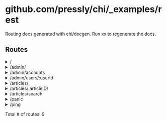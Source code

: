 # github.com/pressly/chi/_examples/rest

Routing docs generated with chi/docgen. Run xx to regenerate the docs.

## Routes

<details>
<summary>/</summary>

- [RequestID]()
- [Logger]()
- [Recoverer]()
- **/**
	- _GET_
		- [main.main.func1]()

</details>
<details>
<summary>/admin/</summary>

- [RequestID]()
- [Logger]()
- [Recoverer]()
- **/admin**
	- [main.AdminOnly]()
	- **/**
		- _GET_
			- [main.adminRouter.func1]()

</details>
<details>
<summary>/admin/accounts</summary>

- [RequestID]()
- [Logger]()
- [Recoverer]()
- **/admin**
	- [main.AdminOnly]()
	- **/accounts**
		- _GET_
			- [main.adminRouter.func2]()

</details>
<details>
<summary>/admin/users/:userId</summary>

- [RequestID]()
- [Logger]()
- [Recoverer]()
- **/admin**
	- [main.AdminOnly]()
	- **/users/:userId**
		- _GET_
			- [main.adminRouter.func3]()

</details>
<details>
<summary>/articles/</summary>

- [RequestID]()
- [Logger]()
- [Recoverer]()
- **/articles**
	- **/**
		- _POST_
			- [main.CreateArticle]()
		- _GET_
			- [main.paginate]()
			- [main.ListArticles]()

</details>
<details>
<summary>/articles/:articleID/</summary>

- [RequestID]()
- [Logger]()
- [Recoverer]()
- **/articles**
	- **/:articleID**
		- [main.ArticleCtx]()
		- **/**
			- _GET_
				- [main.GetArticle]()
			- _PUT_
				- [main.UpdateArticle]()
			- _DELETE_
				- [main.DeleteArticle]()

</details>
<details>
<summary>/articles/search</summary>

- [RequestID]()
- [Logger]()
- [Recoverer]()
- **/articles**
	- **/search**
		- _GET_
			- [main.SearchArticles]()

</details>
<details>
<summary>/panic</summary>

- [RequestID]()
- [Logger]()
- [Recoverer]()
- **/panic**
	- _GET_
		- [main.main.func3]()

</details>
<details>
<summary>/ping</summary>

- [RequestID]()
- [Logger]()
- [Recoverer]()
- **/ping**
	- _GET_
		- [main.main.func2]()

</details>

Total # of routes: 9

